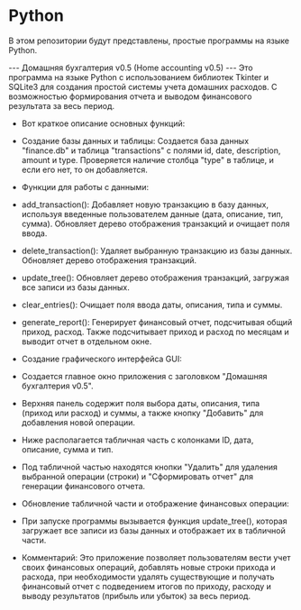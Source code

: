# Python

В этом репозитории будут представлены, простые программы на языке Python.

--- Домашняя бухгалтерия v0.5 (Home accounting v0.5) ---
Это программа на языке Python с использованием библиотек Tkinter и SQLite3 для создания простой системы учета домашних расходов. С возможностью формирования отчета и выводом финансового результата за весь период. 
- Вот краткое описание основных функций:
- Создание базы данных и таблицы:
Создается база данных "finance.db" и таблица "transactions" с полями id, date, description, amount и type.
Проверяется наличие столбца "type" в таблице, и если его нет, то он добавляется.
- Функции для работы с данными:

- add_transaction(): Добавляет новую транзакцию в базу данных, используя введенные пользователем данные (дата, описание, тип, сумма). Обновляет дерево отображения транзакций и очищает поля ввода.

- delete_transaction(): Удаляет выбранную транзакцию из базы данных. Обновляет дерево отображения транзакций.

- update_tree(): Обновляет дерево отображения транзакций, загружая все записи из базы данных.

- clear_entries(): Очищает поля ввода даты, описания, типа и суммы.

- generate_report(): Генерирует финансовый отчет, подсчитывая общий приход, расход. Также подсчитывает приход и расход по месяцам и выводит отчет в отдельном окне.

- Создание графического интерфейса GUI:

- Создается главное окно приложения с заголовком "Домашняя бухгалтерия v0.5".

- Верхняя панель содержит поля выбора даты, описания, типа (приход или расход) и суммы, а также кнопку "Добавить" для добавления новой операции.

- Ниже располагается табличная часть с колонками ID, дата, описание, сумма и тип.

- Под табличной частью находятся кнопки "Удалить" для удаления выбранной операции (строки) и "Сформировать отчет" для генерации финансового отчета.

- Обновление табличной части и отображение финансовых операции:

- При запуске программы вызывается функция update_tree(), которая загружает все записи из базы данных и отображает их в табличной части.

- Комментарий: Это приложение позволяет пользователям вести учет своих финансовых операций, добавлять новые строки прихода и расхода, при необходимости удалять существующие и получать финансовый отчет с подведением итогов по приходу, расходу и выводу результатов (прибыль или убыток) за весь период.